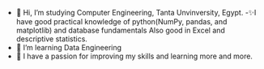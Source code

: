 - 👋 Hi, I’m studying Computer Engineering, Tanta Unvinversity, Egypt.
-✨I have good practical knowledge of python(NumPy, pandas, and matplotlib) and database fundamentals
Also good in Excel and descriptive statistics.
- 👀 I’m learning Data Engineering
- 🌱 I have a passion for improving my skills and learning more and more.

<!---
MahmoudHassanen99/MahmoudHassanen99 is a ✨ special ✨ repository because its `README.md` (this file) appears on your GitHub profile.
You can click the Preview link to take a look at your changes.
--->
